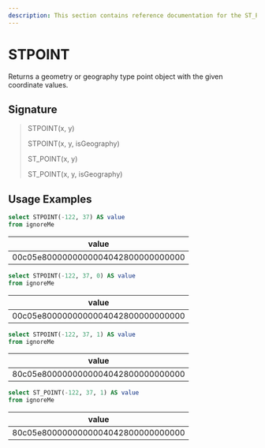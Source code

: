 ```yaml
---
description: This section contains reference documentation for the ST_POINT/STPOINT function.
---
```


# STPOINT

Returns a geometry or geography type point object with the given coordinate values.

## Signature

> STPOINT(x, y)
>
> STPOINT(x, y, isGeography)
>
> ST_POINT(x, y)
>
> ST_POINT(x, y, isGeography)

## Usage Examples

```sql
select STPOINT(-122, 37) AS value
from ignoreMe 
```

| value   | 
| ------------- |
| 00c05e8000000000004042800000000000 |

```sql
select STPOINT(-122, 37, 0) AS value
from ignoreMe 
```

| value   | 
| ------------- |
| 00c05e8000000000004042800000000000 |

```sql
select STPOINT(-122, 37, 1) AS value
from ignoreMe 
```

| value   | 
| ------------- |
| 80c05e8000000000004042800000000000 |


```sql
select ST_POINT(-122, 37, 1) AS value
from ignoreMe 
```

| value   | 
| ------------- |
| 80c05e8000000000004042800000000000 |
